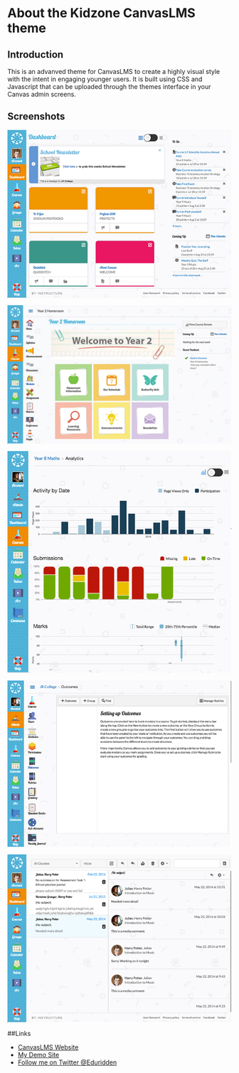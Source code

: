 # About the Kidzone CanvasLMS theme

## Introduction
This is an advanved theme for CanvasLMS to create a highly visual style with the intent in engaging younger users. It is built using CSS and Javascript that can be uploaded through the themes interface in your Canvas admin screens.

## Screenshots
[![Dashboard](/Screenshots/dashboard.png?raw=true)](Dashboard)

[![Course](/Screenshots/Year2_Homeroom.png?raw=true)](Course)

[![Analytics](/Screenshots/analytics.png?raw=true)](Analytics)

[![Administration](/Screenshots/admin.png?raw=true)](Admin)

[![Inbox](/Screenshots/inbox.png?raw=true)](Inbox)

##Links
- [CanvasLMS Website](https://www.canvaslms.com/)
- [My Demo Site](https://julian.instructure.com/)
- [Follow me on Twitter @Eduridden](https://twitter.com/EduRidden)
